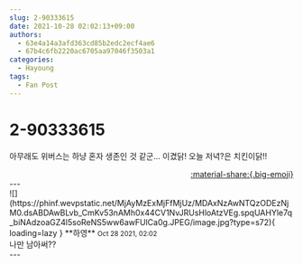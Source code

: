 ```yaml
---
slug: 2-90333615
date: 2021-10-28 02:02:13+09:00
authors:
  - 63e4a14a3afd363cd85b2edc2ecf4ae6
  - 67b4c6fb2220ac6705aa97046f3503a1
categories:
  - Hayoung
tags:
  - Fan Post
---
```


# 2-90333615

<div class="post-container" markdown="1">
<div class="content-container md-sidebar__scrollwrap" markdown="1">

아무래도 위버스는 하냥 혼자 생존인 것 같군... 이겼닭! 오늘 저녁?은 치킨이닭!!

</div>
</div>

<div style="text-align: right;" markdown="1">
<a href="https://weverse.io/fromis9/fanpost/2-90333615" style="text-align: right;">:material-share:{.big-emoji}</a>
</div>
---

<div class="comments-container md-sidebar__scrollwrap" markdown="1">
<div class="comment" markdown="1">
<div class='id-container' markdown="1">
![](https://phinf.wevpstatic.net/MjAyMzExMjFfMjUz/MDAxNzAwNTQzODEzNjM0.dsABDAwBLvb_CmKv53nAMh0x44CV1NvJRUsHloAtzVEg.spqUAHYle7q_biNAdzoaGZ4l5soReNS5ww6awFUlCa0g.JPEG/image.jpg?type=s72){ loading=lazy }
**<span class="artist">하영</span>** <small>Oct 28 2021, 02:02</small><br>
</div>
<div class='comment-body' markdown="1">
나만 남아써??
</div>
</div>
</div>
---
